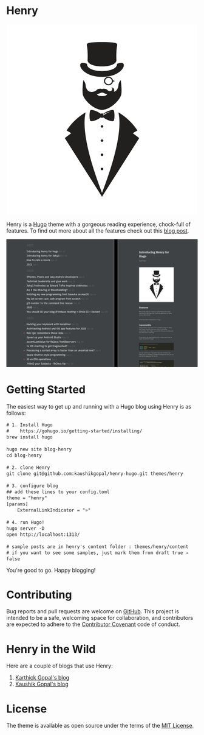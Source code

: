# Henry

<p align="center"><img src="images/henry.png"></p>

Henry is a [Hugo](https://gohugo.io/) theme with a gorgeous reading experience, chock-full of features. To find out more about all the features check out this [blog post](https://kau.sh/blog/henry-hugo-theme/).

<p align="center"><img src="images/screenshot.png"></p>

# Getting Started

The easiest way to get up and running with a Hugo blog using Henry is as follows:

```shell
# 1. Install Hugo
#    https://gohugo.io/getting-started/installing/
brew install hugo

hugo new site blog-henry
cd blog-henry

# 2. clone Henry
git clone git@github.com:kaushikgopal/henry-hugo.git themes/henry

# 3. configure blog
## add these lines to your config.toml
theme = "henry"
[params]
    ExternalLinkIndicator = "»"

# 4. run Hugo!
hugo server -D
open http://localhost:1313/

# sample posts are in henry's content folder : themes/henry/content
# if you want to see some samples, just mark them from draft true → false
```

You're good to go. Happy blogging!

# Contributing

Bug reports and pull requests are welcome on [GitHub](https://github.com/kaushikgopal/henry-hugo). This project is intended to be a safe, welcoming space for collaboration, and contributors are expected to adhere to the [Contributor Covenant](http://contributor-covenant.org) code of conduct.


# Henry in the Wild

Here are a couple of blogs that use Henry:

1. [Karthick Gopal's blog](https://karthickg.com/blog)
2. [Kaushik Gopal's blog](https://kau.sh/blog)

# License

The theme is available as open source under the terms of the [MIT License](https://opensource.org/licenses/MIT).

